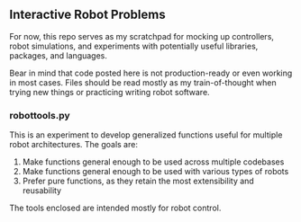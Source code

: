 ## Interactive Robot Problems

For now, this repo serves as my scratchpad for mocking up controllers, robot simulations, and experiments with potentially useful libraries, packages, and languages.

Bear in mind that code posted here is not production-ready or even working in most cases. Files should be read mostly as my train-of-thought when trying new things or practicing writing robot software.

### robottools.py

This is an experiment to develop generalized functions useful for multiple robot architectures. The goals are:

1. Make functions general enough to be used across multiple codebases
2. Make functions general enough to be used with various types of robots
3. Prefer pure functions, as they retain the most extensibility and reusability

The tools enclosed are intended mostly for robot control.
